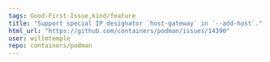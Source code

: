 ```yaml
---
tags: Good-First-Issue,kind/feature
title: "Support special IP designator `host-gateway` in `--add-host`."
html_url: "https://github.com/containers/podman/issues/14390"
user: willmtemple
repo: containers/podman
---
```



